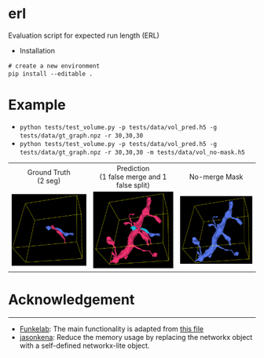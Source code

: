 # erl
Evaluation script for expected run length (ERL)


- Installation
```
# create a new environment
pip install --editable .
```

# Example
- `python tests/test_volume.py -p tests/data/vol_pred.h5 -g tests/data/gt_graph.npz -r 30,30,30`
- `python tests/test_volume.py -p tests/data/vol_pred.h5 -g tests/data/gt_graph.npz -r 30,30,30 -m tests/data/vol_no-mask.h5`

<table>
  <tr align=center>
    <td>Ground Truth<br/> (2 seg)</td><td>Prediction<br/> (1 false merge and 1 false split)</td><td>No-merge Mask</td>
  </tr>
  <tr>
    <td> <img src="tests/figure/test_gt.png" width = 360px></td>
    <td><img src="tests/figure/test_pred.png" width = 360px></td>
    <td><img src="tests/figure/test_mask.png" width = 360px></td>
  </tr>
</table>



# Acknowledgement
---
- [Funkelab](https://github.com/funkelab): The main functionality is adapted from [this file](https://github.com/funkelab/funlib.evaluate/blob/master/funlib/evaluate/run_length.py)
- [jasonkena](https://jasonkena.github.io/): Reduce the memory usage by replacing the networkx object with a self-defined networkx-lite object.
